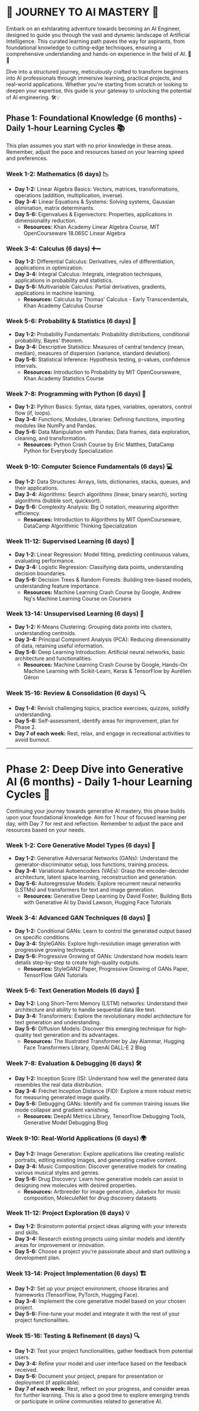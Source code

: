 # 🌟 JOURNEY TO AI MASTERY 🌌

Embark on an exhilarating adventure towards becoming an AI Engineer, designed to guide you through the vast and dynamic landscape of Artificial Intelligence. This curated learning path paves the way for aspirants, from foundational knowledge to cutting-edge techniques, ensuring a comprehensive understanding and hands-on experience in the field of AI. 🚀🤖

Dive into a structured journey, meticulously crafted to transform beginners into AI professionals through immersive learning, practical projects, and real-world applications. Whether you're starting from scratch or looking to deepen your expertise, this guide is your gateway to unlocking the potential of AI engineering. 🛠️💡


## Phase 1: Foundational Knowledge (6 months) - Daily 1-hour Learning Cycles 📚

This plan assumes you start with no prior knowledge in these areas. Remember, adjust the pace and resources based on your learning speed and preferences.

### Week 1-2: Mathematics (6 days) 📉

- **Day 1-2:** Linear Algebra Basics: Vectors, matrices, transformations, operations (addition, multiplication, inverse).
- **Day 3-4:** Linear Equations & Systems: Solving systems, Gaussian elimination, matrix determinants.
- **Day 5-6:** Eigenvalues & Eigenvectors: Properties, applications in dimensionality reduction.
  - **Resources:** Khan Academy Linear Algebra Course, MIT OpenCourseware 18.06SC Linear Algebra

### Week 3-4: Calculus (6 days) ➕➖

- **Day 1-2:** Differential Calculus: Derivatives, rules of differentiation, applications in optimization.
- **Day 3-4:** Integral Calculus: Integrals, integration techniques, applications in probability and statistics.
- **Day 5-6:** Multivariable Calculus: Partial derivatives, gradients, applications in machine learning.
  - **Resources:** Calculus by Thomas' Calculus - Early Transcendentals, Khan Academy Calculus Course

### Week 5-6: Probability & Statistics (6 days) 🎲

- **Day 1-2:** Probability Fundamentals: Probability distributions, conditional probability, Bayes' theorem.
- **Day 3-4:** Descriptive Statistics: Measures of central tendency (mean, median), measures of dispersion (variance, standard deviation).
- **Day 5-6:** Statistical Inference: Hypothesis testing, p-values, confidence intervals.
  - **Resources:** Introduction to Probability by MIT OpenCourseware, Khan Academy Statistics Course

### Week 7-8: Programming with Python (6 days) 🐍

- **Day 1-2:** Python Basics: Syntax, data types, variables, operators, control flow (if, loops).
- **Day 3-4:** Functions, Modules, Libraries: Defining functions, importing modules like NumPy and Pandas.
- **Day 5-6:** Data Manipulation with Pandas: Data frames, data exploration, cleaning, and transformation.
  - **Resources:** Python Crash Course by Eric Matthes, DataCamp Python for Everybody Specialization

### Week 9-10: Computer Science Fundamentals (6 days) 💻

- **Day 1-2:** Data Structures: Arrays, lists, dictionaries, stacks, queues, and their applications.
- **Day 3-4:** Algorithms: Search algorithms (linear, binary search), sorting algorithms (bubble sort, quicksort).
- **Day 5-6:** Complexity Analysis: Big O notation, measuring algorithm efficiency.
  - **Resources:** Introduction to Algorithms by MIT OpenCourseware, DataCamp Algorithmic Thinking Specialization

### Week 11-12: Supervised Learning (6 days) 🤖

- **Day 1-2:** Linear Regression: Model fitting, predicting continuous values, evaluating performance.
- **Day 3-4:** Logistic Regression: Classifying data points, understanding decision boundaries.
- **Day 5-6:** Decision Trees & Random Forests: Building tree-based models, understanding feature importance.
  - **Resources:** Machine Learning Crash Course by Google, Andrew Ng's Machine Learning Course on Coursera

### Week 13-14: Unsupervised Learning (6 days) 🧠

- **Day 1-2:** K-Means Clustering: Grouping data points into clusters, understanding centroids.
- **Day 3-4:** Principal Component Analysis (PCA): Reducing dimensionality of data, retaining useful information.
- **Day 5-6:** Deep Learning Introduction: Artificial neural networks, basic architecture and functionalities.
  - **Resources:** Machine Learning Crash Course by Google, Hands-On Machine Learning with Scikit-Learn, Keras & TensorFlow by Aurélien Géron

### Week 15-16: Review & Consolidation (6 days) 🔍

- **Day 1-4:** Revisit challenging topics, practice exercises, quizzes, solidify understanding.
- **Day 5-6:** Self-assessment, identify areas for improvement, plan for Phase 2.
- **Day 7 of each week:** Rest, relax, and engage in recreational activities to avoid burnout.

---

# Phase 2: Deep Dive into Generative AI (6 months) - Daily 1-hour Learning Cycles 🌌

Continuing your journey towards generative AI mastery, this phase builds upon your foundational knowledge. Aim for 1 hour of focused learning per day, with Day 7 for rest and reflection. Remember to adjust the pace and resources based on your needs.

### Week 1-2: Core Generative Model Types (6 days) 🤯

- **Day 1-2:** Generative Adversarial Networks (GANs): Understand the generator-discriminator setup, loss functions, training process.
- **Day 3-4:** Variational Autoencoders (VAEs): Grasp the encoder-decoder architecture, latent space learning, reconstruction and generation.
- **Day 5-6:** Autoregressive Models: Explore recurrent neural networks (LSTMs) and transformers for text and image generation.
  - **Resources:** Generative Deep Learning by David Foster, Building Bots with Generative AI by David Lawson, Hugging Face Tutorials
### Week 3-4: Advanced GAN Techniques (6 days) 🎨

- **Day 1-2:** Conditional GANs: Learn to control the generated output based on specific conditions.
- **Day 3-4:** StyleGANs: Explore high-resolution image generation with progressive growing techniques.
- **Day 5-6:** Progressive Growing of GANs: Understand how models learn details step-by-step to create high-quality outputs.
  - **Resources:** StyleGAN2 Paper, Progressive Growing of GANs Paper, TensorFlow GAN Tutorials

### Week 5-6: Text Generation Models (6 days) 📝

- **Day 1-2:** Long Short-Term Memory (LSTM) networks: Understand their architecture and ability to handle sequential data like text.
- **Day 3-4:** Transformers: Explore the revolutionary model architecture for text generation and understanding.
- **Day 5-6:** Diffusion Models: Discover this emerging technique for high-quality text generation and its advantages.
  - **Resources:** The Illustrated Transformer by Jay Alammar, Hugging Face Transformers Library, OpenAI DALL-E 2 Blog

### Week 7-8: Evaluation & Debugging (6 days) 🛠️

- **Day 1-2:** Inception Score (IS): Understand how well the generated data resembles the real data distribution.
- **Day 3-4:** Fréchet Inception Distance (FID): Explore a more robust metric for measuring generated image quality.
- **Day 5-6:** Debugging GANs: Identify and fix common training issues like mode collapse and gradient vanishing.
  - **Resources:** DeepAI Metrics Library, TensorFlow Debugging Tools, Generative Model Debugging Blog

### Week 9-10: Real-World Applications (6 days) 🌍

- **Day 1-2:** Image Generation: Explore applications like creating realistic portraits, editing existing images, and generating creative content.
- **Day 3-4:** Music Composition: Discover generative models for creating various musical styles and genres.
- **Day 5-6:** Drug Discovery: Learn how generative models can assist in designing new molecules with desired properties.
  - **Resources:** Artbreeder for image generation, Jukebox for music composition, MoleculeNet for drug discovery datasets

### Week 11-12: Project Exploration (6 days) 💡

- **Day 1-2:** Brainstorm potential project ideas aligning with your interests and skills.
- **Day 3-4:** Research existing projects using similar models and identify areas for improvement or innovation.
- **Day 5-6:** Choose a project you're passionate about and start outlining a development plan.

### Week 13-14: Project Implementation (6 days) 🏗️

- **Day 1-2:** Set up your project environment, choose libraries and frameworks (TensorFlow, PyTorch, Hugging Face).
- **Day 3-4:** Implement the core generative model based on your chosen project.
- **Day 5-6:** Fine-tune your model and integrate it with the rest of your project functionalities.

### Week 15-16: Testing & Refinement (6 days) 🔍

- **Day 1-2:** Test your project functionalities, gather feedback from potential users.
- **Day 3-4:** Refine your model and user interface based on the feedback received.
- **Day 5-6:** Document your project, prepare for presentation or deployment (if applicable).
- **Day 7 of each week:** Rest, reflect on your progress, and consider areas for further learning. This is also a good time to explore emerging trends or participate in online communities related to generative AI.
